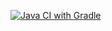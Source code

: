 [![Java CI with Gradle](https://github.com/RezedaT/API-CI-Testing/actions/workflows/gradle.yml/badge.svg)](https://github.com/RezedaT/API-CI-Testing/actions/workflows/gradle.yml)